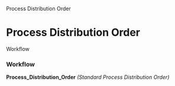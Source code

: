 
Process Distribution Order
# Process Distribution Order



Workflow
### Workflow

**Process_Distribution_Order**
 *(Standard Process Distribution Order)*
